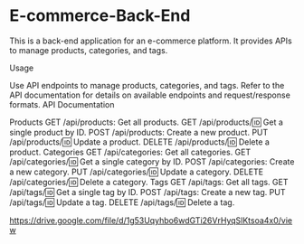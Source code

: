 # E-commerce-Back-End

This is a back-end application for an e-commerce platform. It provides APIs to manage products, categories, and tags.

Usage

Use API endpoints to manage products, categories, and tags.
Refer to the API documentation for details on available endpoints and request/response formats.
API Documentation

Products
GET /api/products: Get all products.
GET /api/products/:id: Get a single product by ID.
POST /api/products: Create a new product.
PUT /api/products/:id: Update a product.
DELETE /api/products/:id: Delete a product.
Categories
GET /api/categories: Get all categories.
GET /api/categories/:id: Get a single category by ID.
POST /api/categories: Create a new category.
PUT /api/categories/:id: Update a category.
DELETE /api/categories/:id: Delete a category.
Tags
GET /api/tags: Get all tags.
GET /api/tags/:id: Get a single tag by ID.
POST /api/tags: Create a new tag.
PUT /api/tags/:id: Update a tag.
DELETE /api/tags/:id: Delete a tag.  



https://drive.google.com/file/d/1g53Uqyhbo6wdGTi26VrHyqSlKtsoa4x0/view
